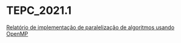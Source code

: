 # TEPC_2021.1

[Relatório de implementação de paralelização de algoritmos usando OpenMP](https://erre-i.github.io/TEPC_2021.1/)
